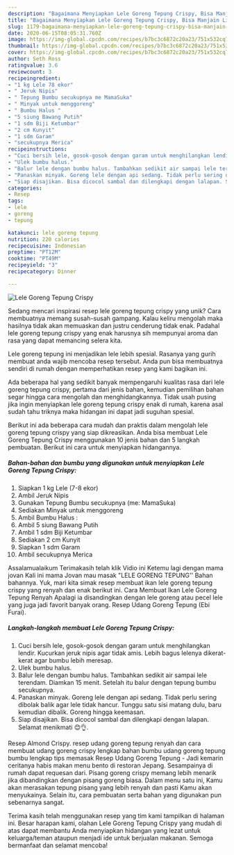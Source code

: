 ```yaml
---
description: "Bagaimana Menyiapkan Lele Goreng Tepung Crispy, Bisa Manjain Lidah"
title: "Bagaimana Menyiapkan Lele Goreng Tepung Crispy, Bisa Manjain Lidah"
slug: 1179-bagaimana-menyiapkan-lele-goreng-tepung-crispy-bisa-manjain-lidah
date: 2020-06-15T08:05:31.760Z
image: https://img-global.cpcdn.com/recipes/b7bc3c6872c20a23/751x532cq70/lele-goreng-tepung-crispy-foto-resep-utama.jpg
thumbnail: https://img-global.cpcdn.com/recipes/b7bc3c6872c20a23/751x532cq70/lele-goreng-tepung-crispy-foto-resep-utama.jpg
cover: https://img-global.cpcdn.com/recipes/b7bc3c6872c20a23/751x532cq70/lele-goreng-tepung-crispy-foto-resep-utama.jpg
author: Seth Ross
ratingvalue: 3.6
reviewcount: 3
recipeingredient:
- "1 kg Lele 78 ekor"
- " Jeruk Nipis"
- " Tepung Bumbu secukupnya me MamaSuka"
- " Minyak untuk menggoreng"
- " Bumbu Halus "
- "5 siung Bawang Putih"
- "1 sdm Biji Ketumbar"
- "2 cm Kunyit"
- "1 sdm Garam"
- "secukupnya Merica"
recipeinstructions:
- "Cuci bersih lele, gosok-gosok dengan garam untuk menghilangkan lendir. Kucurkan jeruk nipis agar tidak amis. Lebih bagus lelenya dikerat-kerat agar bumbu lebih meresap."
- "Ulek bumbu halus."
- "Balur lele dengan bumbu halus. Tambahkan sedikit air sampai lele terendam. Diamkan 15 menit. Setelah itu balur dengan tepung bumbu secukupnya."
- "Panaskan minyak. Goreng lele dengan api sedang. Tidak perlu sering dibolak balik agar lele tidak hancur. Tunggu satu sisi matang dulu, baru kemudian dibalik. Goreng hingga keemasan."
- "Siap disajikan. Bisa dicocol sambal dan dilengkapi dengan lalapan. Selamat menikmati 😊👌."
categories:
- Resep
tags:
- lele
- goreng
- tepung

katakunci: lele goreng tepung 
nutrition: 220 calories
recipecuisine: Indonesian
preptime: "PT12M"
cooktime: "PT49M"
recipeyield: "3"
recipecategory: Dinner

---
```



![Lele Goreng Tepung Crispy](https://img-global.cpcdn.com/recipes/b7bc3c6872c20a23/751x532cq70/lele-goreng-tepung-crispy-foto-resep-utama.jpg)

Sedang mencari inspirasi resep lele goreng tepung crispy yang unik? Cara membuatnya memang susah-susah gampang. Kalau keliru mengolah maka hasilnya tidak akan memuaskan dan justru cenderung tidak enak. Padahal lele goreng tepung crispy yang enak harusnya sih mempunyai aroma dan rasa yang dapat memancing selera kita.

Lele goreng tepung ini menjadikan lele lebih spesial. Rasanya yang gurih membuat anda wajib mencoba resep tersebut. Anda pun bisa membuatnya sendiri di rumah dengan memperhatikan resep yang kami bagikan ini.

Ada beberapa hal yang sedikit banyak mempengaruhi kualitas rasa dari lele goreng tepung crispy, pertama dari jenis bahan, kemudian pemilihan bahan segar hingga cara mengolah dan menghidangkannya. Tidak usah pusing jika ingin menyiapkan lele goreng tepung crispy enak di rumah, karena asal sudah tahu triknya maka hidangan ini dapat jadi suguhan spesial.


Berikut ini ada beberapa cara mudah dan praktis dalam mengolah lele goreng tepung crispy yang siap dikreasikan. Anda bisa membuat Lele Goreng Tepung Crispy menggunakan 10 jenis bahan dan 5 langkah pembuatan. Berikut ini cara untuk menyiapkan hidangannya.

<!--inarticleads1-->

##### Bahan-bahan dan bumbu yang digunakan untuk menyiapkan Lele Goreng Tepung Crispy:

1. Siapkan 1 kg Lele (7-8 ekor)
1. Ambil  Jeruk Nipis
1. Gunakan  Tepung Bumbu secukupnya (me: MamaSuka)
1. Sediakan  Minyak untuk menggoreng
1. Ambil  Bumbu Halus :
1. Ambil 5 siung Bawang Putih
1. Ambil 1 sdm Biji Ketumbar
1. Sediakan 2 cm Kunyit
1. Siapkan 1 sdm Garam
1. Ambil secukupnya Merica


Assalamualaikum Terimakasih telah klik Vidio ini Ketemu lagi dengan mama jovan Kali ini mama Jovan mau masak &#34;LELE GORENG TEPUNG&#39;&#39; Bahan bahannya. Yuk, mari kita simak resep membuat ikan lele goreng tepung crispy yang renyah dan enak berikut ini. Cara Membuat Ikan Lele Goreng Tepung Renyah Apalagi ia disandingkan dengan lele goreng atau pecel lele yang juga jadi favorit banyak orang. Resep Udang Goreng Tepung (Ebi Furai). 

<!--inarticleads2-->

##### Langkah-langkah membuat Lele Goreng Tepung Crispy:

1. Cuci bersih lele, gosok-gosok dengan garam untuk menghilangkan lendir. Kucurkan jeruk nipis agar tidak amis. Lebih bagus lelenya dikerat-kerat agar bumbu lebih meresap.
1. Ulek bumbu halus.
1. Balur lele dengan bumbu halus. Tambahkan sedikit air sampai lele terendam. Diamkan 15 menit. Setelah itu balur dengan tepung bumbu secukupnya.
1. Panaskan minyak. Goreng lele dengan api sedang. Tidak perlu sering dibolak balik agar lele tidak hancur. Tunggu satu sisi matang dulu, baru kemudian dibalik. Goreng hingga keemasan.
1. Siap disajikan. Bisa dicocol sambal dan dilengkapi dengan lalapan. Selamat menikmati 😊👌.


Resep Almond Crispy. resep udang goreng tepung renyah dan cara membuat udang goreng crispy lengkap bahan bumbu udang goreng tepung bumbu lengkap tips memasak Resep Udang Goreng Tepung - Jadi kemarin ceritanya habis makan menu bento di restoran Jepang. Sesampainya di rumah dapat requesan dari. Pisang goreng crispy memang lebih menarik jika dibandingkan dengan pisang goreng biasa. Dalam menu satu ini, Kamu akan merasakan tepung pisang yang lebih renyah dan pasti Kamu akan menyukainya. Selain itu, cara pembuatan serta bahan yang digunakan pun sebenarnya sangat. 

Terima kasih telah menggunakan resep yang tim kami tampilkan di halaman ini. Besar harapan kami, olahan Lele Goreng Tepung Crispy yang mudah di atas dapat membantu Anda menyiapkan hidangan yang lezat untuk keluarga/teman ataupun menjadi ide untuk berjualan makanan. Semoga bermanfaat dan selamat mencoba!
